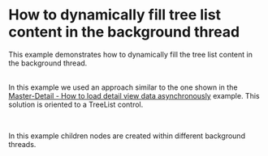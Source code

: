 # How to dynamically fill tree list content in the background thread


<p>This example demonstrates how to dynamically fill the tree list content in the background thread.</p><p><br />
In this example we used an approach similar to the one shown in the <a href="https://www.devexpress.com/Support/Center/p/E2745">Master-Detail - How to load detail view data asynchronously</a> example. This solution is oriented to a TreeList control.</p><br />
<p>In this example children nodes are created within different background threads.</p>

<br/>


